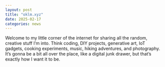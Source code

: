 ```yaml
---
layout: post
title: "oklm.xyz"
date: 2025-02-17
categories: news
---
```

Welcome to my little corner of the internet for sharing all the random, creative stuff I’m into. Think coding, DIY projects, generative art, IoT gadgets, cooking experiments, music, hiking adventures, and photography. It’s gonna be a bit all over the place, like a digital junk drawer, but that’s exactly how I want it to be.